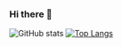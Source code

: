 ### Hi there 👋

![GitHub stats](https://github-readme-stats.vercel.app/api?username=ssscs&show_icons=true&theme=midnight-purple&count_private=true)
[![Top Langs](https://github-readme-stats.vercel.app/api/top-langs/?username=ssscs&theme=midnight-purple)](https://github.com/anuraghazra/github-readme-stats)
